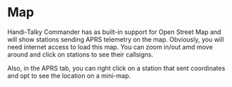 # Map

Handi-Talky Commander has as built-in support for Open Street Map and will show stations sending APRS telemetry on the map. Obviously, you will need internet access to load this map. You can zoom in/out amd move around and click on stations to see their callsigns.

Also, in the APRS tab, you can right click on a station that sent coordinates and opt to see the location on a mini-map.